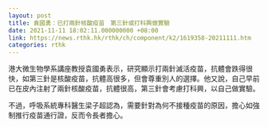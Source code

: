 ```yaml
---
layout: post
title: 袁國勇：已打兩針核酸疫苗　第三針或打科興做實驗
date: 2021-11-11 18:02:11.000000000 +08:00
link: https://news.rthk.hk/rthk/ch/component/k2/1619358-20211111.htm
categories: rthk
---
```


港大微生物學系講座教授袁國勇表示，研究顯示打兩針滅活疫苗，抗體會跌得很快，如第三針是核酸疫苗，抗體高很多，但會尊重別人的選擇。他又說，自己早前已在皮內注射了兩針核酸疫苗，抗體很高，第三針會考慮打科興，以自己做實驗。

不過，呼吸系統專科醫生梁子超認為，需要針對為何不接種疫苗的原因，擔心如強制推行疫苗通行證，反而令長者擔心。
